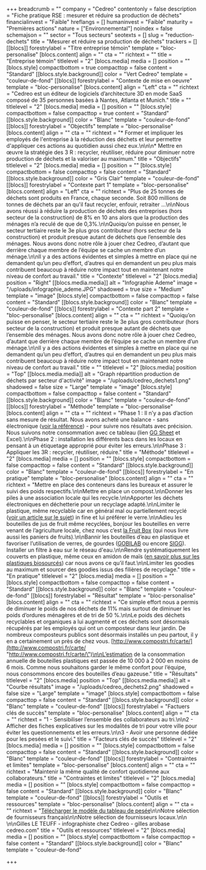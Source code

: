 +++
breadcrumb = ""
company = "Cedreo"
contentonly = false
description = "Fiche pratique RSE : mesurer et réduire sa production de déchets"
financialinvest = "Faible"
hreflangs = []
humaninvest = "Faible"
maturity = "Premières actions"
nature = ["Environnemental"]
noindex = false
schemajson = ""
sector = "Tous secteurs"
seotexts = []
slug = "reduction-dechets"
title = "Mesurer et réduire sa production de déchets"
trackers = []
[[blocs]]
forestrylabel = "Titre entreprise témoin"
template = "bloc-personalise"
[blocs.content]
align = ""
cta = ""
richtext = ""
title = "Entreprise témoin"
titlelevel = "2"
[blocs.media]
media = []
position = ""
[blocs.style]
compactbottom = true
compacttop = false
content = "Standard"
[[blocs.style.background]]
color = "Vert Cedreo"
template = "couleur-de-fond"
[[blocs]]
forestrylabel = "Contexte de mise en oeuvre"
template = "bloc-personalise"
[blocs.content]
align = "Left"
cta = ""
richtext = "Cedreo est un éditeur de logiciels d’architecture 3D en mode SaaS composé de 35 personnes basées à Nantes, Atlanta et Munich."
title = ""
titlelevel = "2"
[blocs.media]
media = []
position = ""
[blocs.style]
compactbottom = false
compacttop = true
content = "Standard"
[[blocs.style.background]]
color = "Blanc"
template = "couleur-de-fond"
[[blocs]]
forestrylabel = "Objectifs"
template = "bloc-personalise"
[blocs.content]
align = ""
cta = ""
richtext = "* Former et impliquer les employés de l'entreprise à la réduction des déchets et leur permettre d'appliquer ces actions au quotidien aussi chez eux.\n\n\n* Mettre en œuvre la stratégie des 3 R : recycler, réutiliser, réduire pour diminuer notre production de déchets et la valoriser au maximum."
title = "Objectifs"
titlelevel = "2"
[blocs.media]
media = []
position = ""
[blocs.style]
compactbottom = false
compacttop = false
content = "Standard"
[[blocs.style.background]]
color = "Gris Clair"
template = "couleur-de-fond"
[[blocs]]
forestrylabel = "Contexte part 1"
template = "bloc-personalise"
[blocs.content]
align = "Left"
cta = ""
richtext = "Plus de 25 tonnes de déchets sont produits en France, chaque seconde. Soit 800 millions de tonnes de déchets par an qu'il faut recycler, enfouir, retraiter …\n\nNous avons réussi à réduire la production de déchets des entreprises (hors secteur de la construction) de 8% en 10 ans alors que la production des ménages n’a reculé de que de 0,3%.\n\nQuoiqu’on puisse en penser, le secteur tertiaire reste le 3e plus gros contributeur (hors secteur de la construction) et produit presque autant de déchets que l’ensemble des ménages. Nous avons donc notre rôle à jouer chez Cedreo, d’autant que derrière chaque membre de l’équipe se cache un membre d’un ménage.\n\nIl y a des actions évidentes et simples à mettre en place qui ne demandent qu’un peu d’effort, d’autres qui en demandent un peu plus mais contribuent beaucoup à réduire notre impact tout en maintenant notre niveau de confort au travail."
title = "Contexte"
titlelevel = "2"
[blocs.media]
position = "Right"
[[blocs.media.media]]
alt = "Infographie Ademe"
image = "/uploads/infographie_ademe.JPG"
shadowed = true
size = "Medium"
template = "image"
[blocs.style]
compactbottom = false
compacttop = false
content = "Standard"
[[blocs.style.background]]
color = "Blanc"
template = "couleur-de-fond"
[[blocs]]
forestrylabel = "Contexte part 2"
template = "bloc-personalise"
[blocs.content]
align = ""
cta = ""
richtext = "Quoiqu’on puisse en penser, le secteur tertiaire reste le 3e plus gros contributeur (hors secteur de la construction) et produit presque autant de déchets que l’ensemble des ménages. Nous avons donc notre rôle à jouer chez Cedreo, d’autant que derrière chaque membre de l’équipe se cache un membre d’un ménage.\n\nIl y a des actions évidentes et simples à mettre en place qui ne demandent qu’un peu d’effort, d’autres qui en demandent un peu plus mais contribuent beaucoup à réduire notre impact tout en maintenant notre niveau de confort au travail."
title = ""
titlelevel = "2"
[blocs.media]
position = "Top"
[[blocs.media.media]]
alt = "Graph répartition production de déchets par secteur d'activité"
image = "/uploads/cedreo_dechets1.png"
shadowed = false
size = "Large"
template = "image"
[blocs.style]
compactbottom = false
compacttop = false
content = "Standard"
[[blocs.style.background]]
color = "Blanc"
template = "couleur-de-fond"
[[blocs]]
forestrylabel = "Méthode"
template = "bloc-personalise"
[blocs.content]
align = ""
cta = ""
richtext = "Phase 1 : Il n’y a pas d’action sans mesure de résultat. Nous avons acheté une balance - sans électronique ([voir la référence](https://www.nisbets.fr/balance-de-cuisine-suspendue-en-inox-weighstation-25kg/f179)) - pour suivre nos résultats avec précision. Nous suivons notre consommation avec ce tableau (lien [GG Sheet](https://docs.google.com/spreadsheets/d/152QaUAOuIamrnD2YZrxEb-B6NIZanvp1tP9IltNhFT4) et Excel).\n\nPhase 2 : installation les différents bacs dans les locaux en pensant à un étiquetage approprié pour éviter les erreurs.\n\nPhase 3 : Appliquer les 3R : recycler, réutiliser, réduire."
title = "Méthode"
titlelevel = "2"
[blocs.media]
media = []
position = ""
[blocs.style]
compactbottom = false
compacttop = false
content = "Standard"
[[blocs.style.background]]
color = "Blanc"
template = "couleur-de-fond"
[[blocs]]
forestrylabel = "En pratique"
template = "bloc-personalise"
[blocs.content]
align = ""
cta = ""
richtext = "Mettre en place des conteneurs dans les bureaux et assurer le suivi des poids respectifs.\n\nMettre en place un compost.\n\nDonner les piles à une association locale qui les recycle.\n\nApporter les déchets électroniques en déchetterie pour un recyclage adapté.\n\nLimiter le plastique, même recyclable car en général mal ou partiellement recyclé ([voir un article sur le sujet](https://www.theguardian.com/environment/2019/aug/17/plastic-recycling-myth-what-really-happens-your-rubbish)) in fine et lui préférer le verre.\n\nAdieu les bouteilles de jus de fruit même recyclées, bonjour les bouteilles en verre venant de l’agriculture locale, chez nous c’est [la Fruit Box](https://www.lafruitbox.fr/pages/Accueil.php) (qui nous livre aussi les paniers de fruits).\n\nBannir les bouteilles d’eau en plastique et favoriser l’utilisation de verres, de gourdes ([GOBILAB](https://www.gobilab.com/) ou encore [SIGG](https://www.sigg.fr/)). Installer un filtre à eau sur le réseau d'eau.\n\nRendre systématiquement les couverts en plastique, même ceux en amidon de maïs ([en savoir plus sur les plastiques biosourcés](https://www.nationalgeographic.com/environment/2018/11/are-bioplastics-made-from-plants-better-for-environment-ocean-plastic/)) car nous avons ce qu’il faut.\n\nLimiter les goodies au maximum et sourcer des goodies issus des filières de recyclage."
title = "En pratique"
titlelevel = "2"
[blocs.media]
media = []
position = ""
[blocs.style]
compactbottom = false
compacttop = false
content = "Standard"
[[blocs.style.background]]
color = "Blanc"
template = "couleur-de-fond"
[[blocs]]
forestrylabel = "Résultat"
template = "bloc-personalise"
[blocs.content]
align = ""
cta = ""
richtext = "Ce simple effort nous a permis de diminuer le poids de nos déchets de 11% mais surtout de diminuer les poids d’ordures ménagères et de tri de 50 %.\n\nLe poids des déchets recyclables et organiques a lui augmenté et ces déchets sont désormais récupérés par les employés qui ont un composteur dans leur jardin. De nombreux composteurs publics sont désormais installés un peu partout, il y en a certainement un près de chez vous. [http://www.compostri.fr/carte/](http://www.compostri.fr/carte/ \"http://www.compostri.fr/carte/\")\n\nL’estimation de la consommation annuelle de bouteilles plastiques est passée de 10 000 à 2 000 en moins de 6 mois. Comme nous souhaitons garder le même confort pour l’équipe, nous consommons encore des bouteilles d’eau gazeuse."
title = "Résultats"
titlelevel = "2"
[blocs.media]
position = "Top"
[[blocs.media.media]]
alt = "Courbe résultats"
image = "/uploads/cedreo_dechets2.png"
shadowed = false
size = "Large"
template = "image"
[blocs.style]
compactbottom = false
compacttop = false
content = "Standard"
[[blocs.style.background]]
color = "Blanc"
template = "couleur-de-fond"
[[blocs]]
forestrylabel = "Factuers clés de succès"
template = "bloc-personalise"
[blocs.content]
align = ""
cta = ""
richtext = "1 - Sensibiliser l’ensemble des collaborateurs au tri.\n\n2 - Afficher des fiches explicatives sur les modalités de tri pour votre ville pour éviter les questionnements et les erreurs.\n\n3 - Avoir une personne dédiée pour les pesées et le suivi."
title = "Facteurs clés de succès"
titlelevel = "2"
[blocs.media]
media = []
position = ""
[blocs.style]
compactbottom = false
compacttop = false
content = "Standard"
[[blocs.style.background]]
color = "Blanc"
template = "couleur-de-fond"
[[blocs]]
forestrylabel = "Contraintes et limites"
template = "bloc-personalise"
[blocs.content]
align = ""
cta = ""
richtext = "Maintenir la même qualité de confort quotidienne aux collaborateurs."
title = "Contraintes et limites"
titlelevel = "2"
[blocs.media]
media = []
position = ""
[blocs.style]
compactbottom = false
compacttop = false
content = "Standard"
[[blocs.style.background]]
color = "Blanc"
template = "couleur-de-fond"
[[blocs]]
forestrylabel = "Outils et ressources"
template = "bloc-personalise"
[blocs.content]
align = ""
cta = ""
richtext = "[Télécharger le modèle du tableau de pesée](https://docs.google.com/spreadsheets/d/1-Qr56qIAM2yJt4KZO3v7_R34EBqjKeomNlRb4xLMeXU/edit?usp=sharing)\n\nNotre sélection de fournisseurs français\n\nNotre sélection de fournisseurs locaux.\n\n<br>\n\nGilles LE TEUFF - infographiste chez Cedreo - gilles arobase cedreo.com"
title = "Outils et ressources"
titlelevel = "2"
[blocs.media]
media = []
position = ""
[blocs.style]
compactbottom = false
compacttop = false
content = "Standard"
[[blocs.style.background]]
color = "Blanc"
template = "couleur-de-fond"

+++
